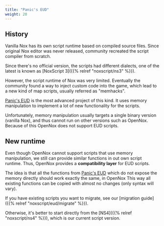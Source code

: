 ```yaml
---
title: "Panic's EUD"
weight: 20
---
```


## History

Vanilla Nox has its own script runtime based on compiled source files. Since original Nox editor was never released,
community recreated the script compiler from scratch.

Since there's no official version, the scripts had different dialects, one of the latest is known as [NoxScript 3]({{% relref "noxscript/ns3" %}}).

However, the script runtime of Nox was very limited. Eventually the community found a way to inject custom code into the
game, which lead to a new kind of map scripts, usually referred as "memhacks".

[Panic's EUD](https://gitlab.com/happysoft3/eud-maps-project) is the most advanced project of this kind.
It uses memory manipulation to implement a lot of new functionality for the scripts.

Unfortunately, memory manipulation usually targets a single binary version (vanilla Nox), and thus cannot run on
other versions such as OpenNox. Because of this OpenNox does not support EUD scripts.

## New runtime

Even though OpenNox cannot support scripts that use memory manipulation, we still can provide similar functions
in out own script runtime. Thus, OpenNox provides a **compatibility layer** for EUD scripts.

The idea is that all the functions from [Panic's EUD](https://gitlab.com/happysoft3/eud-maps-project) which do not
expose the memory directly should work exactly the same, in OpenNox
This way all existing functions can be copied with almost no changes (only syntax will vary).

If you have existing scripts you want to migrate, see our [migration guide]({{% relref "noxscript/eud/migrate" %}}).

Otherwise, it's better to start directly from the [NS4]({{% relref "noxscript/ns4" %}}), which is our current script version.